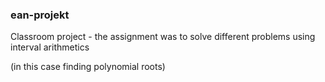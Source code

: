 ### ean-projekt
Classroom project - the assignment was to solve different problems using interval arithmetics 

(in this case finding polynomial roots)
